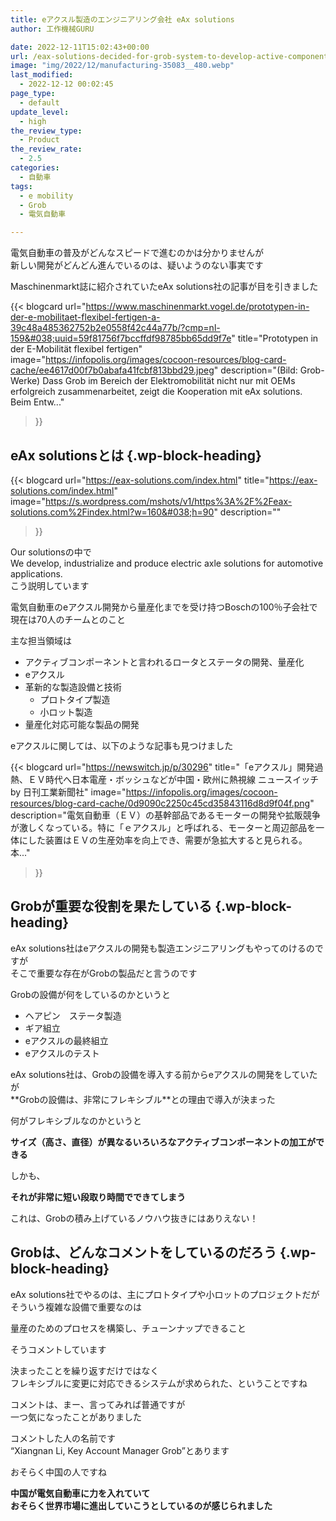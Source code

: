 ```yaml
---
title: eアクスル製造のエンジニアリング会社 eAx solutions
author: 工作機械GURU

date: 2022-12-11T15:02:43+00:00
url: /eax-solutions-decided-for-grob-system-to-develop-active-component-solutions/
image: "img/2022/12/manufacturing-35083__480.webp"
last_modified:
  - 2022-12-12 00:02:45
page_type:
  - default
update_level:
  - high
the_review_type:
  - Product
the_review_rate:
  - 2.5
categories:
  - 自動車
tags:
  - e mobility
  - Grob
  - 電気自動車

---
```

電気自動車の普及がどんなスピードで進むのかは分かりませんが  
新しい開発がどんどん進んでいるのは、疑いようのない事実です

Maschinenmarkt誌に紹介されていたeAx solutions社の記事が目を引きました

{{< blogcard
url="https://www.maschinenmarkt.vogel.de/prototypen-in-der-e-mobilitaet-flexibel-fertigen-a-39c48a485362752b2e0558f42c44a77b/?cmp=nl-159&#038;uuid=59f81756f7bccffdf98785bb65dd9f7e"
title="Prototypen in der E-Mobilität flexibel fertigen"
image="https://infopolis.org/images/cocoon-resources/blog-card-cache/ee4617d00f7b0abafa41fcbf813bbd29.jpeg"
description="(Bild: Grob-Werke) Dass Grob im Bereich der Elektromobilität nicht nur mit OEMs erfolgreich zusammenarbeitet, zeigt die Kooperation mit eAx solutions. Beim Entw..."
>}} 

## eAx solutionsとは {.wp-block-heading}

{{< blogcard
url="https://eax-solutions.com/index.html"
title="https://eax-solutions.com/index.html"
image="https://s.wordpress.com/mshots/v1/https%3A%2F%2Feax-solutions.com%2Findex.html?w=160&#038;h=90"
description=""
>}} 

Our solutionsの中で  
We develop, industrialize and produce electric axle solutions for automotive applications.  
こう説明しています

電気自動車のeアクスル開発から量産化までを受け持つBoschの100％子会社で  
現在は70人のチームとのこと

主な担当領域は

<ul class="wp-block-list">
  <li>
    アクティブコンポーネントと言われるロータとステータの開発、量産化
  </li>
  <li>
    eアクスル
  </li>
  <li>
    革新的な製造設備と技術 <ul class="wp-block-list">
      <li>
        プロトタイプ製造
      </li>
      <li>
        小ロット製造
      </li>
    </ul>
  </li>
  
  <li>
    量産化対応可能な製品の開発
  </li>
</ul>

eアクスルに関しては、以下のような記事も見つけました

{{< blogcard
url="https://newswitch.jp/p/30296"
title="「eアクスル」開発過熱、ＥＶ時代へ日本電産・ボッシュなどが中国・欧州に熱視線 ニュースイッチ by 日刊工業新聞社"
image="https://infopolis.org/images/cocoon-resources/blog-card-cache/0d9090c2250c45cd35843116d8d9f04f.png"
description="電気自動車（ＥＶ）の基幹部品であるモーターの開発や拡販競争が激しくなっている。特に「ｅアクスル」と呼ばれる、モーターと周辺部品を一体にした装置はＥＶの生産効率を向上でき、需要が急拡大すると見られる。本..."
>}} 

## Grobが重要な役割を果たしている {.wp-block-heading}

eAx solutions社はeアクスルの開発も製造エンジニアリングもやってのけるのですが  
そこで重要な存在がGrobの製品だと言うのです

Grobの設備が何をしているのかというと

<ul class="wp-block-list">
  <li>
    ヘアピン　ステータ製造
  </li>
  <li>
    ギア組立
  </li>
  <li>
    eアクスルの最終組立
  </li>
  <li>
    eアクスルのテスト
  </li>
</ul>

eAx solutions社は、Grobの設備を導入する前からeアクスルの開発をしていたが  
**<span class="fz-20px"><span class="marker-under">Grobの設備は、非常にフレキシブル</span></span>**との理由で導入が決まった

何がフレキシブルなのかというと

**<span class="fz-20px"><span class="marker-under">サイズ（高さ、直径）が異なるいろいろなアクティブコンポーネントの加工ができる</span></span>**

しかも、

**<span class="fz-20px"><span class="marker-under">それが非常に短い段取り時間でできてしまう</span></span>**

これは、Grobの積み上げているノウハウ抜きにはありえない！

## Grobは、どんなコメントをしているのだろう {.wp-block-heading}

eAx solutions社でやるのは、主にプロトタイプや小ロットのプロジェクトだが  
そういう複雑な設備で重要なのは

量産のためのプロセスを構築し、チューンナップできること

そうコメントしています

決まったことを繰り返すだけではなく  
フレキシブルに変更に対応できるシステムが求められた、ということですね

コメントは、まー、言ってみれば普通ですが  
一つ気になったことがありました

コメントした人の名前です  
&#8220;Xiangnan Li, Key Account Manager Grob&#8221;とあります

おそらく中国の人ですね

**<span class="marker-under">中国が電気自動車に力を入れていて<br />おそらく世界市場に進出していこうとしているのが感じられました</span>**